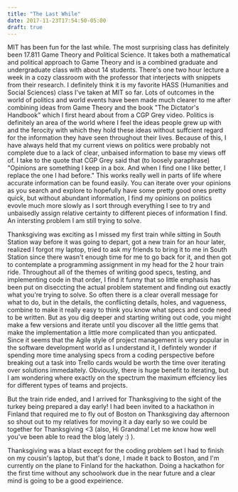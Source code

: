 ```yaml
---
title: "The Last While"
date: 2017-11-23T17:54:50-05:00
draft: true
---
```


MIT has been fun for the last while. The most surprising class has definitely been 17.811 Game Theory and Political Science. It takes both a mathematical and political approach to Game Theory and is a combined graduate and undergraduate class with about 14 students. There's one two hour lecture a week in a cozy classroom with the professor that interjects with snippets from their research. I definitely think it is my favorite HASS (Humanities and Social Sciences) class I've taken at MIT so far. Lots of outcomes in the world of politics and world events have been made much clearer to me after combining ideas from Game Theory and the book "The Dictator's Handbook" which I first heard about from a CGP Grey video. Politics is definitely an area of the world where I feel the ideas people grew up with and the ferocity with which they hold these ideas without suffcient regard for the information they have seen throughout their lives. Because of this, I have always held that my current views on politics were probably not complete due to a lack of clear, unbaised information to base my views off of. I take to the quote that CGP Grey said that (to loosely paraphrase) "Opinions are something I keep in a box. And when I find one I like better, I replace the one I had before." This works really well in parts of life where accurate information can be found easily. You can iterate over your opinions as you search and explore to hopefully have some pretty good ones pretty quick, but without abundant information, I find my opinions on politics evovle much more slowly as I sort through everything I see to try and unbaisedly assign relative certainty to different pieces of information I find. An intersting problem I am still trying to solve.

Thanksgiving was exciting as I missed my first train while sitting in South Station way before it was going to depart, got a new train for an hour later, realized I forgot my laptop, tried to ask my friends to bring it to me in South Station since there wasn't enough time for me to go back for it, and then got to contemplate a programming assignment in my head for the 2 hour train ride. Throughout all of the themes of writing good specs, testing, and implementing code in that order, I find it funny that so little emphasis has been put on diseccting the actual problem statement and finding out exactly what you're trying to solve. So often there is a clear overall message for what to do, but in the details, the conflicting details, holes, and vagueness, combine to make it really easy to think you know what specs and code need to be written. But as you dig deeper and starting writing out code, you might make a few versions and iterate until you discover all the little gems that make the implementation a little more complicated than you anticpated. Since it seems that the Agile style of project management is very popular in the software development world as I understand it, I defintely wonder if spending more time analysing specs from a coding perspective before breaking out a task into Trello cards would be worth the time over iterating over solutions immedaitely. Obviously, there is huge benefit to iterating, but I am wondering where exactly on the spectrum the maximum effciency lies for different types of teams and projects.

But the train ride ended, and I arrived for Thanksgiving to the sight of the turkey being prepared a day early! I had been invited to a hackathon in Finland that required me to fly out of Boston on Thanksgiving day afternoon so shout out to my relatives for moving it a day early so we could be together for Thanksgiving <3 (also, Hi Grandma! Let me know how well you've been able to read the blog lately :) ).

Thanksgiving was a blast except for the coding problem set I had to finish on my cousin's laptop, but that's done, I made it back to Boston, and I'm currently on the plane to Finland for the hackathon. Doing a hackathon for the first time without any schoolwork due in the near future and a clear mind is going to be a good expeirience.